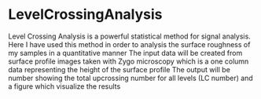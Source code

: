 # LevelCrossingAnalysis
Level Crossing Analysis is a powerful statistical method for signal analysis. Here I have used this method in order to analysis the surface roughness of my samples in a quantitative manner 
The input data will be created from surface profile images taken with Zygo microscopy which is a one column data representing the height of the surface profile
The output will be number showing the total upcrossing number for all levels (LC number) and a figure which visualize the results
